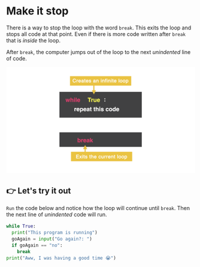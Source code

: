 # Make it stop

There is a way to stop the loop with the word `break`. This exits the loop and stops all code at that point. Even if there is more code written after `break` that is *inside* the loop. 

After `break`, the computer jumps out of the loop to the next *unindented* line of code.

![](resources/while_true_01.png)

## 👉 Let's try it out

`Run` the code below and notice how the loop will continue until `break`. Then the next line of *unindented* code will run.

```python
while True:
  print("This program is running")
  goAgain = input("Go again?: ")
  if goAgain == "no":
    break
print("Aww, I was having a good time 😭")